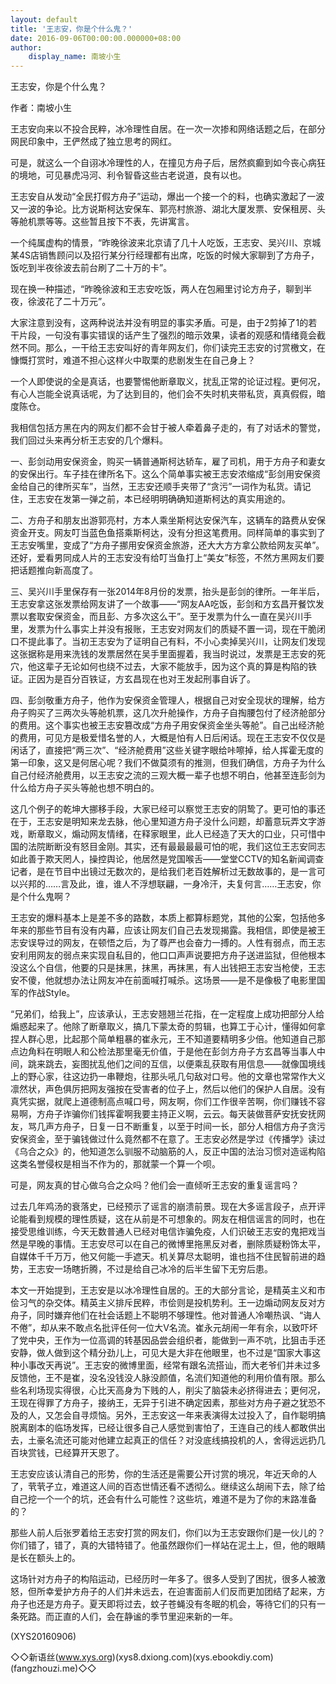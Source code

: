 ```yaml
---
layout: default
title: '王志安，你是个什么鬼？'
date: 2016-09-06T00:00:00.000000+08:00
author:
    display_name: 南坡小生
---
```


王志安，你是个什么鬼？

作者：南坡小生

王志安向来以不投合民粹，冰冷理性自居。在一次一次掺和网络话题之后，在部分网民印象中，王俨然成了独立思考的网红。

可是，就这么一个自诩冰冷理性的人，在撞见方舟子后，居然疯癫到如今丧心病狂的境地，可见暴虎冯河、利令智昏这些古老说道，良有以也。

王志安自从发动“全民打假方舟子”运动，爆出一个接一个的料，也确实激起了一波又一波的争论。比方说斯柯达安保车、郭亮村旅游、湖北大厦发票、安保租房、头等舱机票等等。这些暂且按下不表，先讲寓言。

一个纯属虚构的情景，“昨晚徐波来北京请了几十人吃饭，王志安、吴兴川、京城某4S店销售顾问以及招行某分行经理都有出席，吃饭的时候大家聊到了方舟子，饭吃到半夜徐波去前台刷了二十万的卡”。

现在换一种描述，“昨晚徐波和王志安吃饭，两人在包厢里讨论方舟子，聊到半夜，徐波花了二十万元”。

大家注意到没有，这两种说法并没有明显的事实矛盾。可是，由于2剪掉了1的若干片段，一句没有事实错误的话产生了强烈的暗示效果，读者的观感和情绪竟会截然不同。那么，一干给王志安叫好的青年网友们，你们读完王志安的讨赏檄文，在慷慨打赏时，难道不担心这样火中取栗的悲剧发生在自己身上？

一个人即使说的全是真话，也要警惕他断章取义，扰乱正常的论证过程。更何况，有心人岂能全说真话呢，为了达到目的，他们会不失时机夹带私货，真真假假，暗度陈仓。

我相信包括方黑在内的网友们都不会甘于被人牵着鼻子走的，有了对话术的警觉，我们回过头来再分析王志安的几个爆料。

一、彭剑动用安保资金，购买一辆普通斯柯达轿车，雇了司机，用于方舟子和妻女的安保出行。车子挂在律所名下。这么个简单事实被王志安浓缩成“彭剑用安保资金给自己的律所买车”，当然，王志安还顺手夹带了“贪污”一词作为私货。请记住，王志安在发第一弹之前，本已经明明确确知道斯柯达的真实用途的。

二、方舟子和朋友出游郭亮村，方本人乘坐斯柯达安保汽车，这辆车的路费从安保资金开支。网友叮当蓝色鱼搭乘斯柯达，没有分担这笔费用。同样简单的事实到了王志安嘴里，变成了“方舟子挪用安保资金旅游，还大大方方拿公款给网友买单”。还好，爱看男同成人片的王志安没有给叮当鱼打上“美女”标签，不然方黑网友们要把话题推向新高度了。

三、吴兴川手里保存有一张2014年8月份的发票，抬头是彭剑的律所。一年半后，王志安拿这张发票给网友讲了一个故事——“网友AA吃饭，彭剑和方玄昌开餐饮发票以套取安保资金，而且彭、方多次这么干”。至于发票为什么一直在吴兴川手里，发票为什么事实上并没有报账，王志安对网友们的质疑不置一词，现在干脆闭口不提此事了。当初王志安为了证明自己有料，不小心卖掉吴兴川，让网友们发现这张据称是用来洗钱的发票居然在吴手里面握着，我当时说过，发票是王志安的死穴，他这辈子无论如何也绕不过去，大家不能放手，因为这个真的算是构陷的铁证。正因为是百分百铁证，方玄昌现在也对王发起刑事自诉了。

四、彭剑敬重方舟子，他作为安保资金管理人，根据自己对安全现状的理解，给方舟子购买了三两次头等舱机票，这几次升舱操作，方舟子自掏腰包付了经济舱部分的费用。这个事实也被王志安篡改成“方舟子用安保资金坐头等舱”。自己出经济舱的费用，可见方是极爱惜名誉的人，大概是怕有人日后闲话。现在王志安不仅仅是闲话了，直接把“两三次”、“经济舱费用”这些关键字眼给咔嚓掉，给人挥霍无度的第一印象，这又是何居心呢？我们不做莫须有的推测，但我们确信，方舟子为什么自己付经济舱费用，以王志安之流的三观大概一辈子也想不明白，他甚至连彭剑为什么给方舟子买头等舱也想不明白的。

这几个例子的乾坤大挪移手段，大家已经可以察觉王志安的阴鸷了。更可怕的事还在于，王志安是明知来龙去脉，他心里知道方舟子没什么问题，却蓄意玩弄文字游戏，断章取义，煽动网友情绪，在释家眼里，此人已经造了天大的口业，只可惜中国的法院断断没有怒目金刚。其实，还有最最最最可怕的呢，我们这位王志安同志如此善于欺天罔人，操控舆论，他居然是党国喉舌——堂堂CCTV的知名新闻调查记者，是在节目中出镜过无数次的，是给我们老百姓解析过无数故事的，是一言可以兴邦的……言及此，谁，谁人不浮想联翩，一身冷汗，夫复何言……王志安，你是个什么鬼啊？

王志安的爆料基本上是差不多的路数，本质上都算标题党，其他的公案，包括他多年来的那些节目有没有内幕，应该让网友们自己去发现揭露。我相信，即使是被王志安误导过的网友，在顿悟之后，为了尊严也会奋力一搏的。人性有弱点，而王志安利用网友的弱点来实现自私目的，他口口声声说要把方舟子送进监狱，但他根本没这么个自信，他要的只是抹黑，抹黑，再抹黑，有人出钱把王志安当枪使，王志安不傻，他就想办法让网友冲在前面喊打喊杀。这场景——是不是像极了电影里国军的作战Style。

“兄弟们，给我上”，应该承认，王志安翘翘兰花指，在一定程度上成功把部分人给煽惑起来了。他除了断章取义，搞几下蒙太奇的剪辑，也算工于心计，懂得如何拿捏人群心思，比起那个简单粗暴的崔永元，王不知道要精明多少倍。他知道自己那点边角料在明眼人和公检法那里毫无价值，于是他在彭剑方舟子方玄昌等当事人中间，跳来跳去，妄图扰乱他们之间的互信，以便乘乱获取有用信息——就像国境线上的野心家，往这边扔一串鞭炮，往那头吼几句敌对口号。他的文章也常常作大义凛然状，声色俱厉把网友强按在受害者的位子上，然后以他们的保护人自居。没有真凭实据，就爬上道德制高点喊口号，网友啊，你们工作很辛苦啊，你们赚钱不容易啊，方舟子诈骗你们钱挥霍啊我要主持正义啊，云云。每天装做菩萨安抚安抚网友，骂几声方舟子，日复一日不断重复，以至于时间一长，部分人相信方舟子贪污安保资金，至于骗钱做过什么竟然都不在意了。王志安必然是学过《传播学》读过《乌合之众》的，他知道怎么驯服不动脑筋的人，反正中国的法治习惯对造谣构陷这类名誉侵权是相当不作为的，那就蒙一个算一个呗。

可是，网友真的甘心做乌合之众吗？他们会一直倾听王志安的重复谣言吗？

过去几年鸡汤的衰落史，已经预示了谣言的崩溃前景。现在大多谣言段子，点开评论能看到规模的理性质疑，这在从前是不可想象的。网友在相信谣言的同时，也在接受思维训练，今天无数普通人已经对电信诈骗免疫，人们识破王志安的鬼把戏当然是早晚的事情。王志安尽可以在自己的微博里拖黑反对者，删除质疑粉饰太平，自媒体千千万万，他又何能一手遮天。机关算尽太聪明，谁也挡不住民智前进的趋势，王志安一场瞎折腾，不过是给自己冰冷的后半生留下无穷后患。

本文一开始提到，王志安是以冰冷理性自居的。王的大部分言论，是精英主义和市侩习气的杂交体。精英主义排斥民粹，市侩则是投机势利。王一边煽动网友反对方舟子，同时嫌弃他们在社会话题上不聪明不够理性。他对普通人冷嘲热讽、“诲人不倦”，却从来不敢点名批评任何一位大V名流。崔永元胡闹一年有余，以致吓坏了党中央，王作为一位高调的转基因品尝会组织者，能做到一声不吭，比狙击手还安静，做人做到这个精分劲儿上，可见大是大非在他眼里，也不过是“国家大事这种小事改天再说”。王志安的微博里面，经常有跟名流搭讪，而大老爷们并未过多反馈他，王不是崔，没名没钱没人脉没颜值，名流们知道他的利用价值有限。那么些名利场现实得很，心比天高身为下贱的人，削尖了脑袋未必挤得进去；更何况，王现在得罪了方舟子，接纳王，无异于引进不确定因素，那些对方舟子避之犹恐不及的人，又怎会自寻烦恼。另外，王志安这一年来表演得太过投入了，自作聪明搞脱离剧本的临场发挥，已经让很多自己人感觉到害怕了，王连自己的线人都敢供出去，土豪名流还可能对他建立起真正的信任？对没底线搞投机的人，舍得远远扔几百块赏钱，已经算开天恩了。

王志安应该认清自己的形势，你的生活还是需要公开讨赏的境况，年近天命的人了，茕茕孑立，难道这人间的百态世情还看不透彻么。继续这么胡闹下去，除了给自己挖一个一个的坑，还会有什么可能性？这些坑，难道不是为了你的末路准备的？

那些人前人后张罗着给王志安打赏的网友们，你们以为王志安跟你们是一伙儿的？你们错了，错了，真的大错特错了。他虽然跟你们一样站在泥土上，但，他的眼睛是长在额头上的。

这场针对方舟子的构陷运动，已经历时一年多了。很多人受到了困扰，很多人被激怒，但所幸爱护方舟子的人们并未远去，在迫害面前人们反而更加团结了起来，方舟子也还是方舟子。夏天即将过去，蚊子苍蝇没有冬眠的机会，等待它们的只有一条死路。而正直的人们，会在静谧的季节里迎来新的一年。

(XYS20160906)

◇◇新语丝(www.xys.org)(xys8.dxiong.com)(xys.ebookdiy.com)(fangzhouzi.me)◇◇

